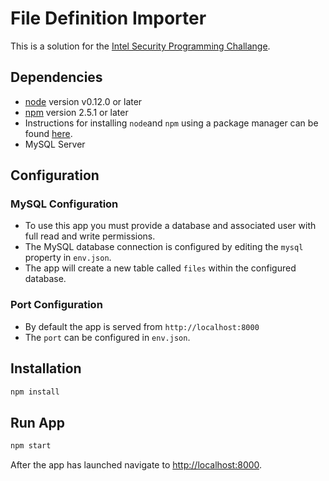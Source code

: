 # File Definition Importer
This is a solution for the [Intel Security Programming Challange](https://github.com/primeosu/apg_challenge).

## Dependencies
* [node](https://nodejs.org/en/) version v0.12.0 or later
* [npm](https://www.npmjs.com/) version 2.5.1 or later
* Instructions for installing ```node```and ```npm``` using a package manager can be found [here](https://nodejs.org/en/download/package-manager/).
* MySQL Server

## Configuration

### MySQL Configuration
* To use this app you must provide a database and associated user with full read and write permissions.
* The MySQL database connection is configured by editing the ```mysql``` property in ```env.json```.
* The app will create a new table called ```files``` within the configured database. 

### Port Configuration
* By default the app is served from ```http://localhost:8000```
* The ```port``` can be configured in ```env.json```.

## Installation
```bash
npm install
```

## Run App
```bash
npm start
```
After the app has launched navigate to [http://localhost:8000](http://localhost:8000).